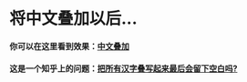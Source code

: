 # 将中文叠加以后...

#### 你可以在这里看到效果：[中文叠加](https://archergu.github.io/all_chinese/index.html)

#### 这是一个知乎上的问题：[把所有汉字叠写起来最后会留下空白吗?](https://www.zhihu.com/question/394175264)